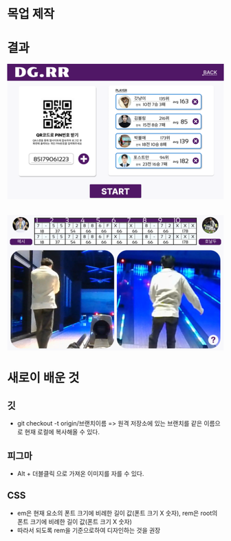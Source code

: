 # 목업 제작

# 결과

![피그마1](./img/20230126/피그마1.png)
<br/>
<br/>
<br/>
![피그마2](./img/20230126/피그마2.png)



# 새로이 배운 것

## 깃

- git checkout -t origin/브랜치이름 => 원격 저장소에 있는 브랜치를 같은 이름으로 현재 로컬에 복사해올 수 있다.

## 피그마

- Alt + 더블클릭 으로 가져온 이미지를 자를 수 있다.

## CSS

- em은 현재 요소의 폰트 크기에 비례한 길이 값(폰트 크기 X 숫자), rem은 root의 폰트 크기에 비례한 길이 값(폰트 크기 X 숫자)
- 따라서 되도록 rem을 기준으로하여 디자인하는 것을 권장
